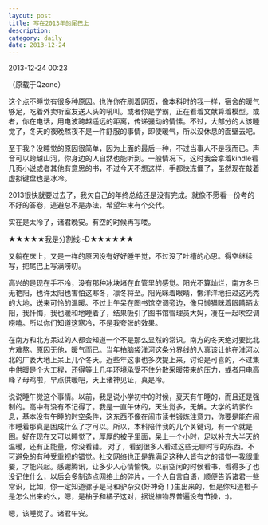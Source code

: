 ```yaml
---
layout: post
title: 写在2013年的尾巴上
description: 
category: daily
date: 2013-12-24
---
```

2013-12-24  00:23

（原载于Qzone）

这个点不睡觉有很多种原因。也许你在刷着网页，像本科时的我一样，宿舍的暖气够足，吃着外卖听室友送人头的吼叫。或者你是学霸，正在看着文献算着模型。或者，你在电话，用电波跨越遥远的距离，传递骚动的情愫。不过，大部分的人该睡觉了，冬天的夜晚熬夜不是一件舒服的事情，即使暖气，所以没休息的面壁去吧。

至于我？没睡觉的原因很简单，因为上面的最后一种，不过当事人不是我而已。声音可以跨越山河，你身边的人自然也能听到。一般情况下，这时我会拿着kindle看几页小说或者其他有意思的书，不过今天不想这样，手都快冻僵了，虽然现在敲着虚拟键盘也是冰冷。

2013很快就要过去了，我欠自己的年终总结还是没有完成。就像不愿看一份考的不好的答卷，逃避总不是办法，希望年末有个交代。

实在是太冷了，诸君晚安。有空的时候再写喽。

★★★★★我是分割线:-D★★★★★★

又躺在床上，又是一样的原因没有好好睡午觉，不过没了吐槽的心思。得空继续写，把尾巴上写满唠叨。

高兴的是现在手不冷，没有那种冰块堵在血管里的感觉。阳光不算灿烂，南方冬日无艳阳，也许太阳也害怕这寒冬，凛冬将至。阳光眯着眼睛，懒洋洋地扫过这光秃的大地，送来可怜的温暖。不过上午呆在图书馆空调旁边，像只懒猫眯着眼睛晒太阳，我忏悔，我也暖和地睡着了，结果吸引了图书馆管理员大妈，凑在一起吹空调唠嗑。所以你们知道这寒冷，不是我夸张的效果。

在南方和北方呆过的人都会知道一个不是那么显然的常识。南方的冬天绝对要比北方难熬。原因无他，暖气而已。当年拍脑袋淮河这条分界线的人真该让他在淮河以北的广袤大地上呆上几个冬天。近些年这事也多次提上来，讨论是可喜的，不过集中供暖是个大工程，还得等上几年环境承受不住分散采暖带来的压力，或者用电高峰？母鸡啦，早点供暖吧，天上诸神见证，真是冷。

说说睡午觉这个事情。以前，我是说小学初中的时候，夏天有午睡的，而且还是强制的。高中有没有不记得了。我是一直午休的，天生觉多，无解。大学的坑爹作息，基本没有午睡的时空条件，这东西不像在闹市读书锻炼注意力，你要是能在闹市睡着那真是困成什么了才可以。所以，本科陪伴我的几个关键词，有一个就是困。好在现在又可以睡觉了，厚厚的被子里面，呆上一个小时，足以补充大半天的温暖，还有正能量，你没看错。
对了，看到很多人看过这些无聊时写的东西。不可避免的有种受重视的错觉。社交网络也正是靠满足这种人皆有之的错觉—我很重要，才能兴起。感谢腾讯，让多少人心情愉快。以前空闲的时候看书，看得多了也没记住什么，以后会多制造点网络上的碎片，一个人自言自语，顺便告诉诸君一些常识，比如，你一定知道骡子是马和驴杂交(好神奇！)生出来的，但是你知道橙子是怎么出来的么，嗯，是柚子和橘子这对，据说植物界普遍没有节操，:)。

嗯，该睡觉了。诸君午安。
